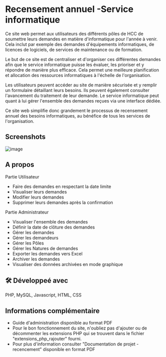 
# Recensement annuel -Service informatique

Ce site web permet aux utilisateurs des différents pôles de HCC de soumettre leurs demandes en matière d'informatique pour l'année à venir. Cela inclut par exemple des demandes d'équipements informatiques, de licences de logiciels, de services de maintenance ou de formation.

Le but de ce site est de centraliser et d'organiser ces différentes demandes afin que le service informatique puisse les évaluer, les prioriser et y répondre de manière plus efficace. Cela permet une meilleure planification et allocation des ressources informatiques à l'échelle de l'organisation.

Les utilisateurs peuvent accéder au site de manière sécurisée et y remplir un formulaire détaillant leurs besoins. Ils peuvent également consulter l'avancement du traitement de leur demande. Le service informatique peut quant à lui gérer l'ensemble des demandes reçues via une interface dédiée.

Ce site web simplifie donc grandement le processus de recensement annuel des besoins informatiques, au bénéfice de tous les services de l'organisation.


## Screenshots

![image](https://github.com/SayedBM/recensement-annuel-HCC/assets/150054270/e4d7e680-79ca-45eb-8ef6-ccdec3481eb9)



## A propos
Partie Utilisateur

- Faire des demandes en respectant la date limite
- Visualiser leurs demandes
- Modifier leurs demandes
- Supprimer leurs demandes après la confirmation

Partie Administrateur

- Visualiser l'ensemble des demandes
- Définir la date de clôture des demandes
- Gérer les demandes
- Gérer les demandeurs 
- Gérer les Pôles
- Gérer les Natures de demandes
- Exporter les demandes vers Excel
- Archiver les demandes
- Visualiser des données archivées en mode graphique

## 🛠 Développeé avec
PHP, MySQL, Javascript, HTML, CSS


## Informations complémentaire
- Guide d'administration disponible au format PDF
- Pour le bon fonctionnement du site, n'oubliez pas d'ajouter ou de décommenter les extensions PHP qui se trouvent dans le fichier "extensions_php_rajouter" fourni.
- Pour plus d'information consulter "Documentation de projet -recencement" disponible en format PDF
